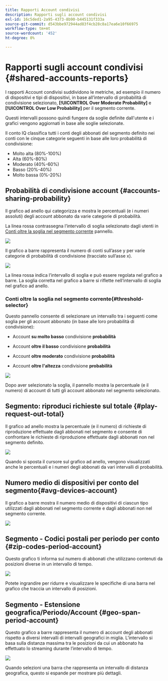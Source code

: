 ```yaml
---
title: Rapporti Account condivisi
description: Rapporti sugli account condivisi
exl-id: 16c5ded1-2a95-4373-8b90-b445131f333a
source-git-commit: d543bbe972944ad83f4cb28c8a17ea6e10f66975
workflow-type: tm+mt
source-wordcount: '452'
ht-degree: 0%

---
```


# Rapporti sugli account condivisi {#shared-accounts-reports}

I rapporti Account condivisi suddividono le metriche, ad esempio il numero di dispositivi e tipi di dispositivi, in base all’intervallo di probabilità di condivisione selezionato, **[!UICONTROL Over Moderate Probability]** e **[!UICONTROL Over Low Probability]** per il segmento corrente.

Questi intervalli possono quindi fungere da soglie definite dall&#39;utente e i grafici vengono aggiornati in base alle soglie selezionate.

Il conto IQ classifica tutti i conti degli abbonati del segmento definito nei conti con le cinque categorie seguenti in base alle loro probabilità di condivisione:

* Molto alta (80%-100%)
* Alta (60%-80%)
* Moderato (40%-60%)
* Basso (20%-40%)
* Molto bassa (0%-20%)

## Probabilità di condivisione account {#accounts-sharing-probability}

Il grafico ad anello qui categorizza e mostra le percentuali (e i numeri assoluti) degli account abbonato da varie categorie di probabilità.

La linea rossa contrassegna l’intervallo di soglia selezionato dagli utenti in [Conti oltre la soglia nel segmento corrente](#threshold-selector) pannello.

![](assets/accounts-sharing-probability-pie.png)

Il grafico a barre rappresenta il numero di conti sull’asse y per varie categorie di probabilità di condivisione (tracciato sull’asse x).

![](assets/accounts-sharing-probability-bar.png)

La linea rossa indica l’intervallo di soglia e può essere regolata nel grafico a barre. La soglia corretta nel grafico a barre si riflette nell’intervallo di soglia nel grafico ad anello.

<!--![](assets/shared-accounts-rep.gif)-->

### Conti oltre la soglia nel segmento corrente{#threshold-selector}

Questo pannello consente di selezionare un intervallo tra i seguenti come soglia per gli account abbonato (in base alle loro probabilità di condivisione):

* Account **su molto basso** condivisione **probabilità**

* Account **oltre il basso** condivisione **probabilità**

* Account **oltre moderato** condivisione **probabilità**

* Account **oltre l&#39;altezza** condivisione **probabilità**

![](assets/threshold-selector-shared-accounts.png)

Dopo aver selezionato la soglia, il pannello mostra la percentuale (e il numero) di account di tutti gli account abbonato nel segmento selezionato.

## Segmento: riproduci richieste sul totale {#play-request-out-total}

Il grafico ad anello mostra la percentuale (e il numero) di richieste di riproduzione effettuate dagli abbonati nel segmento e consente di confrontare le richieste di riproduzione effettuate dagli abbonati non nel segmento definito.

![](assets/play-req-outof-total.png)

Quando si sposta il cursore sul grafico ad anello, vengono visualizzati anche le percentuali e i numeri degli abbonati da vari intervalli di probabilità.

<!--![](assets/play-request-total.gif)-->

## Numero medio di dispositivi per conto del segmento{#avg-devices-account}

Il grafico a barre mostra il numero medio di dispositivi di ciascun tipo utilizzati dagli abbonati nel segmento corrente e dagli abbonati non nel segmento corrente.

![](assets/avg-devices-per-acc.png)

## Segmento - Codici postali per periodo per conto {#zip-codes-period-account}

Questo grafico ti informa sul numero di abbonati che utilizzano contenuti da posizioni diverse in un intervallo di tempo.

![](assets/zip-period-account.png)

Potete ingrandire per ridurre e visualizzare le specifiche di una barra nel grafico che traccia un intervallo di posizioni.

<!--![](assets/zip-code-period.gif)-->

## Segmento - Estensione geografica/Periodo/Account {#geo-span-period-account}

Questo grafico a barre rappresenta il numero di account degli abbonati rispetto a diversi intervalli di intervalli geografici in miglia. L’intervallo si basa sulla distanza massima tra le posizioni da cui un abbonato ha effettuato lo streaming durante l’intervallo di tempo.

<!--Total number of users ...

How many accounts are within 99 miles of each other.....and how many are apart. 

Based on points on the map.-->

![](assets/geogr-span-account.png)

Quando selezioni una barra che rappresenta un intervallo di distanza geografica, questo si espande per mostrare più dettagli.

<!--![](assets/geo-span-period-acc.gif)-->
